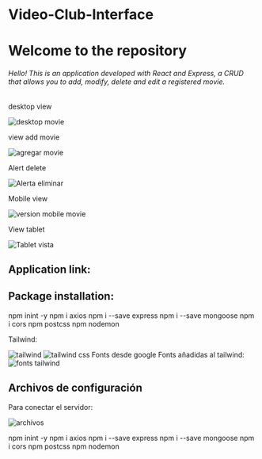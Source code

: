 # Video-Club-Interface
# Welcome to the repository

###### Hello! This is an application developed with React and Express, a CRUD that allows you to add, modify, delete and edit a registered movie.
desktop view

![desktop movie](https://user-images.githubusercontent.com/116750999/219390558-15c07c6f-9995-43a1-8c02-68ffa6b39dba.PNG)

view add movie

![agregar movie](https://user-images.githubusercontent.com/116750999/219390577-2e00205a-5308-47df-9fe4-dc08e6e2906b.PNG)

Alert delete

![Alerta eliminar](https://user-images.githubusercontent.com/116750999/219393601-3a612648-92aa-4c97-90b0-e3346df73201.PNG)

Mobile view

![version mobile movie](https://user-images.githubusercontent.com/116750999/219394837-528129b4-fc23-484e-9d9a-1cb7f5eb5694.PNG)

View tablet

![Tablet vista](https://user-images.githubusercontent.com/116750999/219396112-e50880aa-5e50-4027-9df7-2b88f51c191a.PNG)






## Application link: 



## Package installation:
npm inint -y
npm i axios 
npm i --save express
npm i --save mongoose
npm i cors
npm postcss
npm nodemon

Tailwind:

![tailwind](https://user-images.githubusercontent.com/116750999/218152005-95a6f5be-c9f8-443d-9d10-6f0b8549efbf.PNG)
![tailwind css](https://user-images.githubusercontent.com/116750999/218152017-e9638ec5-d016-4103-8393-a7e34a1dd03b.PNG)
Fonts desde google Fonts añadidas al tailwind:
![fonts tailwind](https://user-images.githubusercontent.com/116750999/218152022-de6f15c3-0c0c-4f5a-9927-31cffa253863.PNG)

## Archivos de configuración
Para conectar el servidor: 

![archivos](https://user-images.githubusercontent.com/116750999/218153064-cb8c7831-9357-4caf-acf0-9e21f717cbb0.PNG)

npm inint -y
npm i axios 
npm i --save express
npm i --save mongoose
npm i cors
npm postcss
npm nodemon

